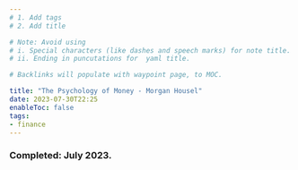 ```yaml
---
# 1. Add tags
# 2. Add title

# Note: Avoid using 
# i. Special characters (like dashes and speech marks) for note title. 
# ii. Ending in puncutations for  yaml title.  

# Backlinks will populate with waypoint page, to MOC. 

title: "The Psychology of Money - Morgan Housel"
date: 2023-07-30T22:25
enableToc: false
tags:
- finance
---
```

### Completed: July 2023. 
